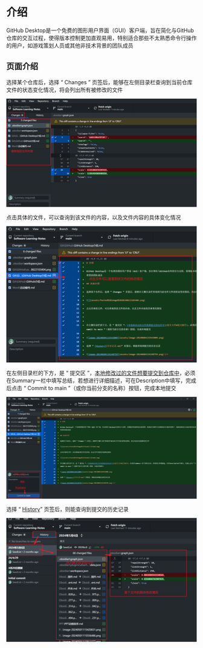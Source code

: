 # 介绍

GitHub Desktop是一个免费的图形用户界面（GUI）客户端，旨在简化与GitHub仓库的交互过程，使得版本控制更加直观易用，特别适合那些不太熟悉命令行操作的用户，如游戏策划人员或其他非技术背景的团队成员

## 页面介绍

选择某个仓库后，选择 “ Changes ” 页签后，能够在左侧目录栏查询到当前仓库文件的状态变化情况，将会列出所有被修改的文件

![](assets/Pasted%20image%2020240622103404.png)

点击具体的文件，可以查询到该文件的内容，以及文件内容的具体变化情况

![](assets/Pasted%20image%2020240622103448.png)

在左侧目录栏的下方，是 “ 提交区 ”，[本地修改过的文件想要提交到仓库中](提交文件.md#提交操作)，必须在Summary一栏中填写总结，若想进行详细描述，可在Description中填写，完成后点击 “ Commit to main ”（或你当前分支的名称）按钮，完成本地提交

![](assets/Pasted%20image%2020240622103644.png)

选择 “ [History](历史记录.md)” 页签后，则能查询到提交的历史记录

![](assets/Pasted%20image%2020240622103804.png)